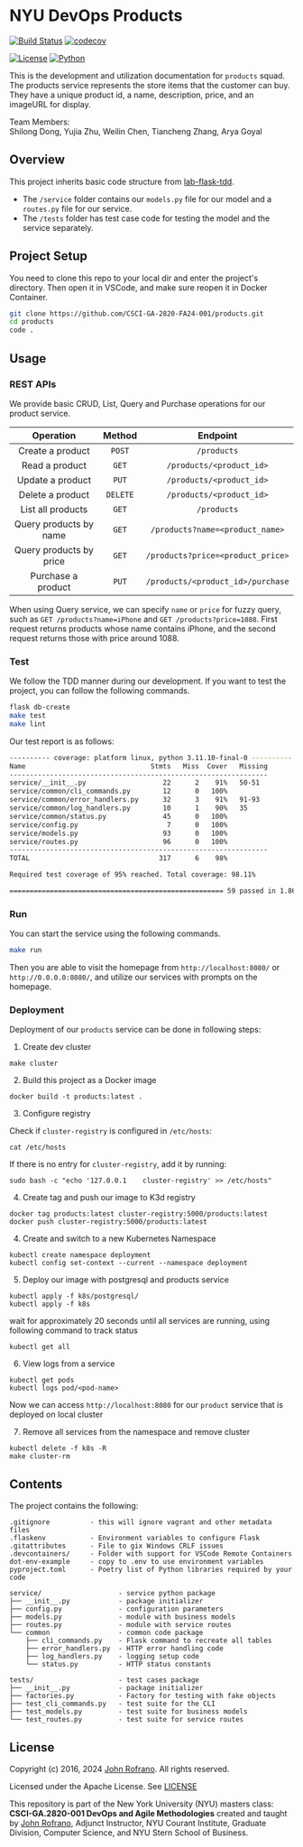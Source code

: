 # NYU DevOps Products

[![Build Status](https://github.com/CSCI-GA-2820-FA24-001/products/actions/workflows/ci.yml/badge.svg)](https://github.com/CSCI-GA-2820-FA24-001/products/actions)
[![codecov](https://codecov.io/gh/CSCI-GA-2820-FA24-001/products/graph/badge.svg?token=JCE8OGIJZY)](https://codecov.io/gh/CSCI-GA-2820-FA24-001/products)

[![License](https://img.shields.io/badge/License-Apache_2.0-blue.svg)](https://opensource.org/licenses/Apache-2.0)
[![Python](https://img.shields.io/badge/Language-Python-blue.svg)](https://python.org/)

This is the development and utilization documentation for `products` squad. The products service represents the store items that the customer can buy. They have a unique product id, a name, description, price, and an imageURL for display.

Team Members:\
Shilong Dong, Yujia Zhu, Weilin Chen, Tiancheng Zhang, Arya Goyal

## Overview

This project inherits basic code structure from [lab-flask-tdd](https://github.com/nyu-devops/lab-flask-tdd).

- The `/service` folder contains our `models.py` file for our model and a `routes.py` file for our service.
- The `/tests` folder has test case code for testing the model and the service separately.

## Project Setup

You need to clone this repo to your local dir and enter the project's directory. Then open it in VSCode, and make sure reopen it in Docker Container.

```bash
git clone https://github.com/CSCI-GA-2820-FA24-001/products.git
cd products
code .
```

## Usage

### REST APIs

We provide basic CRUD, List, Query and Purchase operations for our product service.

| Operation | Method | Endpoint |
| :-------: | :----: | :------: |
| Create a product | `POST` | `/products` |
| Read a product | `GET` | `/products/<product_id>` |
| Update a product | `PUT` | `/products/<product_id>` |
| Delete a product | `DELETE` | `/products/<product_id>` |
| List all products | `GET` | `/products` |
| Query products by name | `GET` | `/products?name=<product_name>` |
| Query products by price | `GET` | `/products?price=<product_price>` |
| Purchase a product | `PUT` | `/products/<product_id>/purchase` |

When using Query service, we can specify `name` or `price` for fuzzy query, such as `GET /products?name=iPhone` and `GET /products?price=1088`. First request returns products whose name contains iPhone, and the second request returns those with price around 1088.
  
### Test

We follow the TDD manner during our development. If you want to test the project, you can follow the following commands.

```bash
flask db-create
make test
make lint
```

Our test report is as follows:

```bash
---------- coverage: platform linux, python 3.11.10-final-0 ----------
Name                               Stmts   Miss  Cover   Missing
----------------------------------------------------------------
service/__init__.py                   22      2    91%   50-51
service/common/cli_commands.py        12      0   100%
service/common/error_handlers.py      32      3    91%   91-93
service/common/log_handlers.py        10      1    90%   35
service/common/status.py              45      0   100%
service/config.py                      7      0   100%
service/models.py                     93      0   100%
service/routes.py                     96      0   100%
----------------------------------------------------------------
TOTAL                                317      6    98%

Required test coverage of 95% reached. Total coverage: 98.11%

===================================================== 59 passed in 1.86s ===
```

### Run

You can start the service using the following commands.

```bash
make run
```

Then you are able to visit the homepage from `http://localhost:8080/` or `http://0.0.0.0:8080/`, and utilize our services with prompts on the homepage.

### Deployment

Deployment of our `products` service can be done in following steps:

1. Create dev cluster

```shell
make cluster
```

2. Build this project as a Docker image

```shell
docker build -t products:latest .
```

3. Configure registry
   
Check if `cluster-registry` is configured in `/etc/hosts`:

```shell
cat /etc/hosts
```

If there is no entry for `cluster-registry`, add it by running:

```shell
sudo bash -c "echo '127.0.0.1    cluster-registry' >> /etc/hosts"
```

4. Create tag and push our image to K3d registry

```shell
docker tag products:latest cluster-registry:5000/products:latest
docker push cluster-registry:5000/products:latest
```

4. Create and switch to a new Kubernetes Namespace

```shell
kubectl create namespace deployment
kubectl config set-context --current --namespace deployment
```

5. Deploy our image with postgresql and products service

```shell
kubectl apply -f k8s/postgresql/
kubectl apply -f k8s
```

wait for approximately 20 seconds until all services are running, using following command to track status

```shell
kubectl get all
```

6. View logs from a service

```shell
kubectl get pods
kubectl logs pod/<pod-name>
```

Now we can access `http://localhost:8080` for our `product` service that is deployed on local cluster

7. Remove all services from the namespace and remove cluster

```shell
kubectl delete -f k8s -R
make cluster-rm
```

## Contents

The project contains the following:

```text
.gitignore          - this will ignore vagrant and other metadata files
.flaskenv           - Environment variables to configure Flask
.gitattributes      - File to gix Windows CRLF issues
.devcontainers/     - Folder with support for VSCode Remote Containers
dot-env-example     - copy to .env to use environment variables
pyproject.toml      - Poetry list of Python libraries required by your code

service/                   - service python package
├── __init__.py            - package initializer
├── config.py              - configuration parameters
├── models.py              - module with business models
├── routes.py              - module with service routes
└── common                 - common code package
    ├── cli_commands.py    - Flask command to recreate all tables
    ├── error_handlers.py  - HTTP error handling code
    ├── log_handlers.py    - logging setup code
    └── status.py          - HTTP status constants

tests/                     - test cases package
├── __init__.py            - package initializer
├── factories.py           - Factory for testing with fake objects
├── test_cli_commands.py   - test suite for the CLI
├── test_models.py         - test suite for business models
└── test_routes.py         - test suite for service routes
```
## 



## License

Copyright (c) 2016, 2024 [John Rofrano](https://www.linkedin.com/in/JohnRofrano/). All rights reserved.

Licensed under the Apache License. See [LICENSE](LICENSE)

This repository is part of the New York University (NYU) masters class: **CSCI-GA.2820-001 DevOps and Agile Methodologies** created and taught by [John Rofrano](https://cs.nyu.edu/~rofrano/), Adjunct Instructor, NYU Courant Institute, Graduate Division, Computer Science, and NYU Stern School of Business.
